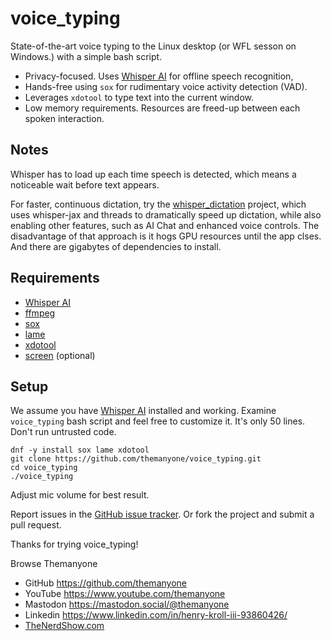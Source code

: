 # voice_typing

State-of-the-art voice typing to the Linux desktop (or WFL sesson on Windows.) with a simple bash script.

- Privacy-focused. Uses [Whisper AI](https://github.com/openai/whisper) for offline speech recognition,
- Hands-free using `sox` for rudimentary voice activity detection (VAD).
- Leverages `xdotool` to type text into the current window.
- Low memory requirements. Resources are freed-up between each spoken interaction.

## Notes

Whisper has to load up each time speech is detected, which means a noticeable wait before text appears. 

For faster, continuous dictation, try the [whisper_dictation](https://github.com/themanyone/whisper_dictation.git) project, which uses whisper-jax and threads to dramatically speed up dictation, while also enabling other features, such as AI Chat and enhanced voice controls. The disadvantage of that approach is it hogs GPU resources until the app clses. And there are gigabytes of dependencies to install.

## Requirements
- [Whisper AI](https://github.com/openai/whisper)
- [ffmpeg](https://ffmpeg.org/)
- [sox](https://sox.sourceforge.net/)
- [lame](https://lame.sourceforge.io/)
- [xdotool](https://github.com/jordansissel/xdotool)
- [screen](https://linuxize.com/post/how-to-use-linux-screen/) (optional)

## Setup

We assume you have [Whisper AI](https://github.com/openai/whisper) installed and working. Examine `voice_typing` bash script and feel free to customize it. It's only 50 lines. Don't run untrusted code.

```
dnf -y install sox lame xdotool
git clone https://github.com/themanyone/voice_typing.git
cd voice_typing
./voice_typing
```

Adjust mic volume for best result.

Report issues in the [GitHub issue tracker](https://github.com/themanyone/voice_typing/issues). Or fork the project and submit a pull request.

Thanks for trying voice_typing!

Browse Themanyone
- GitHub https://github.com/themanyone
- YouTube https://www.youtube.com/themanyone
- Mastodon https://mastodon.social/@themanyone
- Linkedin https://www.linkedin.com/in/henry-kroll-iii-93860426/
- [TheNerdShow.com](http://thenerdshow.com/)
